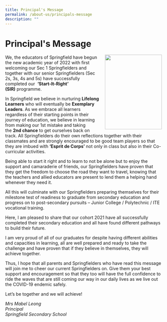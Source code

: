 ```yaml
---
title: Principal's Message
permalink: /about-us/principals-message
description: ""
---
```

# **Principal's Message**
<img src="/images/Principal.png" style="width:183px;height:240px;margin-left:15px;" align = "right">

We, the educators of Springfield have begun the new academic year of 2022 with first welcoming our Sec 1 Springfielders and together with our senior Springfielders (Sec 2s, 3s, 4s and 5s) have successfully completed our  **‘Start-It-Right’ (SIR)** programme. 

In Springfield we believe in nurturing **Lifelong Learners** who will eventually be **Exemplary Leaders**. As we embrace all learners regardless of their starting points in their journey of education, we believe in learning from making our 1st mistake and taking the **2nd chance** to get ourselves back on track. All Springfielders do their own reflections together with their classmates and are strongly encouraged to be good team players so that they are imbued with **‘Esprit de Corps’** not only in class but also in their Co-curricular activities.  

Being able to start it right and to learn to not be alone but to enjoy the support and camaraderie of friends, our Springfielders have proven that they get the freedom to choose the road they want to travel, knowing that the teachers and allied educators are present to lend them a helping hand whenever they need it.

All this will culminate with our Springfielders preparing themselves for their milestone test of readiness to graduate from secondary education and progress on to post-secondary pursuits – Junior College / Polytechnic / ITE vocational training.  

Here, I am pleased to share that our cohort 2021 have all successfully completed their secondary education and all have found different pathways to build their future.

I am very proud of all of our graduates for despite having different abilities and capacities in learning, all are well prepared and ready to take the challenge and have proven that if they believe in themselves, they will achieve together.

Thus, I hope that all parents and Springfielders who have read this message will join me to cheer our current Springfielders on. Give them your best support and encouragement so that they too will have the full confidence to ride the waves that are still coming our way in our daily lives as we live out the COVID-19 endemic safely.

Let’s be together and we will achieve!

_Mrs Mabel Leong_    
_Principal_    
_Springfield Secondary School_

